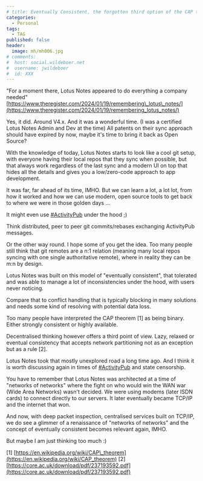 ```yaml
---
# title: Eventually Consistent, the forgotten third option of the CAP theorem
categories:
  - Personal
tags:
  - TAG
published: false
header:
  image: mh/mh006.jpg
# comments:
#  host: social.wildeboer.net
#  username: jwildeboer
#  id: XXX 
---
```


"For a moment there, Lotus Notes appeared to do everything a company needed" [https://www.theregister.com/2024/01/19/remembering\_lotus\_notes/](https://www.theregister.com/2024/01/19/remembering_lotus_notes/)

Yes, it did. Around V4.x. And it was a wonderful time. (I was a certified Lotus Notes Admin and Dev at the time) All patents on their sync approach should have expired by now, maybe it's time to bring it back as Open Source?

With the knowledge of today, Lotus Notes starts to look like a cool git setup, with everyone having their local repos that they sync when possible, but that always work regardless of the last sync and a modern UI on top that hides all the details and gives you a low/zero-code approach to app development.

It was far, far ahead of its time, IMHO. But we can learn a lot, a lot lot, from how it worked and how we can use modern, open source tools to get back to where we were in those golden days ...

It might even use [#ActivityPub](https://social.wildeboer.net/tags/ActivityPub) under the hood ;)

Think distributed, peer to peer git commits/rebases exchanging ActivityPub messages.

Or the other way round. I hope some of you get the idea. Too many people still think that git remotes are a n:1 relation (meaning many local repos syncing with one single authoritative remote), where in reality they can be m:n by design.

Lotus Notes was built on this model of "eventually consistent", that tolerated and was able to manage a lot of inconsistencies under the hood, with users never noticing.

Compare that to conflict handling that is typically blocking in many solutions and needs some kind of resolving with potential data loss.

Too many people have interpreted the CAP theorem [1] as being binary. Either strongly consistent or highly available.

Decentralised thinking however offers a third point of view. Lazy, relaxed or eventual consistency that accepts network partitioning not as an exception but as a rule [2].

Lotus Notes took that mostly unexplored road a long time ago. And I think it is worth discussing again in times of [#ActivityPub](https://social.wildeboer.net/tags/ActivityPub) and state censorship.

You have to remember that Lotus Notes was architected at a time of "networks of networks" where the fight on who would win the WAN war (Wide Area Networks) wasn't decided. We were using modems (later ISDN cards) to connect directly to our servers. It later eventually became TCP/IP and the internet that won.

And now, with deep packet inspection, centralised services built on TCP/IP, we do see a glimmer of a renaissance of "networks of networks" and the concept of eventually consistent becomes relevant again, IMHO. 

But maybe I am just thinking too much :) 

[1] [https://en.wikipedia.org/wiki/CAP\_theorem](https://en.wikipedia.org/wiki/CAP_theorem)
[2] [https://core.ac.uk/download/pdf/237193592.pdf](https://core.ac.uk/download/pdf/237193592.pdf)